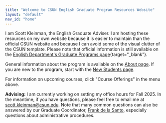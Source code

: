 ```yaml
---
title: "Welcome to CSUN English Graduate Program Resources Website"
layout: "default"
nav_id: "home"
---
```


I am Scott Kleinman, the English Graduate Adviser. I am hosting these resources on my own website because it is easier to maintain than the official CSUN website and because I can avoid some of the visual clutter of the CSUN template. Please note that official information is still available on the [English Department's Graduate Programs page](https://www.csun.edu/humanities/english/graduate-programs){target="_blank"}.

General information about the program is available on the [About page](/about). If you are new to the program, start with the [New Students page](/new-students).

For information on upcoming courses, click "Course Offerings" in the menu above.

**Advising:** I am currently working on setting my office hours for Fall 2025. In the meantime, if you have questions, please feel free to email me at [scott.kleinman@csun.edu](mailto:scott.kleinman@csun.edu). Note that many common questions can also be answered by our Graduate Coordinator, [Frank de la Santo](mailto:frank.delasanto@csun.edu), especially questions about administrative procedures.
